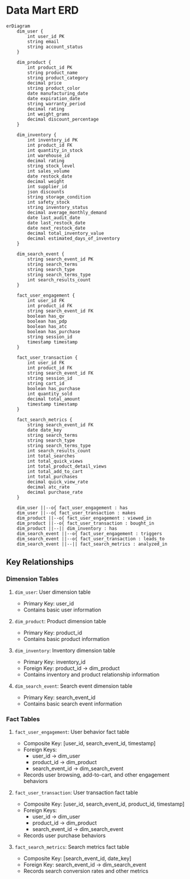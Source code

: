 # Data Mart ERD

```mermaid
erDiagram
    dim_user {
        int user_id PK
        string email
        string account_status
    }

    dim_product {
        int product_id PK
        string product_name
        string product_category
        decimal price
        string product_color
        date manufacturing_date
        date expiration_date
        string warranty_period
        decimal rating
        int weight_grams
        decimal discount_percentage
    }

    dim_inventory {
        int inventory_id PK
        int product_id FK
        int quantity_in_stock
        int warehouse_id
        decimal rating
        string stock_level
        int sales_volume
        date restock_date
        decimal weight
        int supplier_id
        json discounts
        string storage_condition
        int safety_stock
        string inventory_status
        decimal average_monthly_demand
        date last_audit_date
        date last_restock_date
        date next_restock_date
        decimal total_inventory_value
        decimal estimated_days_of_inventory
    }

    dim_search_event {
        string search_event_id PK
        string search_terms
        string search_type
        string search_terms_type
        int search_results_count
    }

    fact_user_engagement {
        int user_id FK
        int product_id FK
        string search_event_id FK
        boolean has_qv
        boolean has_pdp
        boolean has_atc
        boolean has_purchase
        string session_id
        timestamp timestamp
    }

    fact_user_transaction {
        int user_id FK
        int product_id FK
        string search_event_id FK
        string session_id
        string cart_id
        boolean has_purchase
        int quantity_sold
        decimal total_amount
        timestamp timestamp
    }

    fact_search_metrics {
        string search_event_id FK
        date date_key
        string search_terms
        string search_type
        string search_terms_type
        int search_results_count
        int total_searches
        int total_quick_views
        int total_product_detail_views
        int total_add_to_cart
        int total_purchases
        decimal quick_view_rate
        decimal atc_rate
        decimal purchase_rate
    }

    dim_user ||--o{ fact_user_engagement : has
    dim_user ||--o{ fact_user_transaction : makes
    dim_product ||--o{ fact_user_engagement : viewed_in
    dim_product ||--o{ fact_user_transaction : bought_in
    dim_product ||--|| dim_inventory : has
    dim_search_event ||--o{ fact_user_engagement : triggers
    dim_search_event ||--o{ fact_user_transaction : leads_to
    dim_search_event ||--|| fact_search_metrics : analyzed_in
```

## Key Relationships

### Dimension Tables
1. `dim_user`: User dimension table
   - Primary Key: user_id
   - Contains basic user information

2. `dim_product`: Product dimension table
   - Primary Key: product_id
   - Contains basic product information

3. `dim_inventory`: Inventory dimension table
   - Primary Key: inventory_id
   - Foreign Key: product_id -> dim_product
   - Contains inventory and product relationship information

4. `dim_search_event`: Search event dimension table
   - Primary Key: search_event_id
   - Contains basic search event information

### Fact Tables
1. `fact_user_engagement`: User behavior fact table
   - Composite Key: [user_id, search_event_id, timestamp]
   - Foreign Keys:
     - user_id -> dim_user
     - product_id -> dim_product
     - search_event_id -> dim_search_event
   - Records user browsing, add-to-cart, and other engagement behaviors

2. `fact_user_transaction`: User transaction fact table
   - Composite Key: [user_id, search_event_id, product_id, timestamp]
   - Foreign Keys:
     - user_id -> dim_user
     - product_id -> dim_product
     - search_event_id -> dim_search_event
   - Records user purchase behaviors

3. `fact_search_metrics`: Search metrics fact table
   - Composite Key: [search_event_id, date_key]
   - Foreign Key: search_event_id -> dim_search_event
   - Records search conversion rates and other metrics
